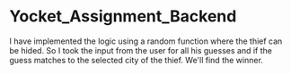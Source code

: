 # Yocket_Assignment_Backend

I have implemented the logic using a random function where the thief can be hided. So I took the input from the user for all his guesses and if the guess matches to the selected city of the thief. We'll find the winner.
